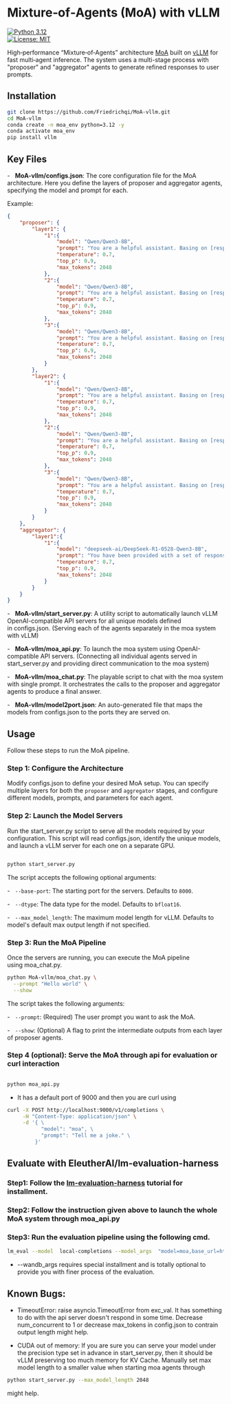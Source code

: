 # Mixture‑of‑Agents (MoA) with vLLM  
[![Python 3.12](https://img.shields.io/badge/python-3.12-blue)](https://www.python.org/)  
[![License: MIT](https://img.shields.io/badge/license-MIT-green)](LICENSE)  

High‑performance “Mixture‑of‑Agents” architecture [MoA](https://github.com/togethercomputer/MoA) built on [vLLM](https://github.com/vllm-project/vllm) for fast multi‑agent inference. The system uses a multi-stage process with "proposer" and "aggregator" agents to generate refined responses to user prompts.

## Installation

```bash
git clone https://github.com/Friedrichqi/MoA-vllm.git
cd MoA-vllm
conda create -n moa_env python=3.12 -y
conda activate moa_env
pip install vllm
```

## Key Files

-   **MoA-vllm/configs.json**: The core configuration file for the MoA architecture. Here you define the layers of proposer and aggregator agents, specifying the model and prompt for each.

Example:
```json
{
    "proposer": {
        "layer1": {
            "1":{
                "model": "Qwen/Qwen3-8B",
                "prompt": "You are a helpful assistant. Basing on [responses], answer the question: [input_prompts]",
                "temperature": 0.7,
                "top_p": 0.9,
                "max_tokens": 2048
            },
            "2":{
                "model": "Qwen/Qwen3-8B",
                "prompt": "You are a helpful assistant. Basing on [responses], answer the question: [input_prompts]",
                "temperature": 0.7,
                "top_p": 0.9,
                "max_tokens": 2048
            },
            "3":{
                "model": "Qwen/Qwen3-8B",
                "prompt": "You are a helpful assistant. Basing on [responses], answer the question: [input_prompts]",
                "temperature": 0.7,
                "top_p": 0.9,
                "max_tokens": 2048
            }
        },
        "layer2": {
            "1":{
                "model": "Qwen/Qwen3-8B",
                "prompt": "You are a helpful assistant. Basing on [responses], answer the question: [input_prompts]",
                "temperature": 0.7,
                "top_p": 0.9,
                "max_tokens": 2048
            },
            "2":{
                "model": "Qwen/Qwen3-8B",
                "prompt": "You are a helpful assistant. Basing on [responses], answer the question: [input_prompts]",
                "temperature": 0.7,
                "top_p": 0.9,
                "max_tokens": 2048
            },
            "3":{
                "model": "Qwen/Qwen3-8B",
                "prompt": "You are a helpful assistant. Basing on [responses], answer the question: [input_prompts]",
                "temperature": 0.7,
                "top_p": 0.9,
                "max_tokens": 2048
            }
        } 
    },
    "aggregator": {
        "layer1":{
            "1":{
                "model": "deepseek-ai/DeepSeek-R1-0528-Qwen3-8B",
                "prompt": "You have been provided with a set of responses from various open-source models to the latest user query. Your task is to synthesize these responses into a single, high-quality response. It is crucial to critically evaluate the information provided in these responses, recognizing that some of it may be biased or incorrect. Your response should not simply replicate the given answers but should offer a refined, accurate, and comprehensive reply to the instruction. Ensure your response is well-structured, coherent, and adheres to the highest standards of accuracy and reliability. \n Responses from models:\n\n[responses]\n\n Synthesized answer for the question, [input_prompts], should be:\n",
                "temperature": 0.7,
                "top_p": 0.9,
                "max_tokens": 2048
            }
        }
    }
}
```

-   **MoA-vllm/start_server.py**: A utility script to automatically launch vLLM OpenAI-compatible API servers for all unique models defined in configs.json. (Serving each of the agents separately in the moa system with vLLM)

-   **MoA-vllm/moa_api.py**: To launch the moa system using OpenAI-compatible API servers. (Connecting all individual agents served in start_server.py and providing direct communication to the moa system)

-   **MoA-vllm/moa_chat.py**: The playable script to chat with the moa system with single prompt. It orchestrates the calls to the proposer and aggregator agents to produce a final answer.

-   **MoA-vllm/model2port.json**: An auto-generated file that maps the models from configs.json to the ports they are served on.


## Usage

Follow these steps to run the MoA pipeline.

### Step 1: Configure the Architecture

Modify configs.json to define your desired MoA setup. You can specify multiple layers for both the `proposer` and `aggregator` stages, and configure different models, prompts, and parameters for each agent.

### Step 2: Launch the Model Servers

Run the start_server.py script to serve all the models required by your configuration. This script will read configs.json, identify the unique models, and launch a vLLM server for each one on a separate GPU.

```bash

python start_server.py

```

The script accepts the following optional arguments:

-   `--base-port`: The starting port for the servers. Defaults to `8000`.

-   `--dtype`: The data type for the model. Defaults to `bfloat16`.

-   `--max_model_length`: The maximum model length for vLLM. Defaults to model's default max output length if not specified.
### Step 3: Run the MoA Pipeline

Once the servers are running, you can execute the MoA pipeline using moa_chat.py.

```bash
python MoA-vllm/moa_chat.py \
  --prompt "Hello world" \
  --show
```
The script takes the following arguments:

-   `--prompt`: (Required) The user prompt you want to ask the MoA.

-   `--show`: (Optional) A flag to print the intermediate outputs from each layer of proposer agents.

### Step 4 (optional): Serve the MoA through api for evaluation or curl interaction 
```bash

python moa_api.py

```
- It has a default port of 9000 and then you are curl using

```bash
curl -X POST http://localhost:9000/v1/completions \
     -H "Content-Type: application/json" \
     -d '{ \
           "model": "moa", \
           "prompt": "Tell me a joke." \
         }'
```

## Evaluate with EleutherAI/lm-evaluation-harness

### Step1: Follow the [lm-evaluation-harness](https://github.com/EleutherAI/lm-evaluation-harness) tutorial for installment.

### Step2: Follow the instruction given above to launch the whole MoA system through moa_api.py

### Step3: Run the evaluation pipeline using the following cmd.

```bash
lm_eval --model  local-completions --model_args  "model=moa,base_url=http://0.0.0.0:9000/v1/completions,tokenizer=gpt2,tokenized_requests=false,num_concurrent=4,timeout=86400,max_new_tokens=1024"   --tasks  gsm8k  --output_path output/moa_gsm8k.json --wandb_args project=lm-eval-harness-integration
```
- --wandb_args requires special installment and is totally optional to provide you with finer process of the evaluation.

## Known Bugs:
- TimeoutError: raise asyncio.TimeoutError from exc_val. It has something to do with the api server doesn't respond in some time. Decrease num_concurrent to 1 or decrease max_tokens in config.json to contrain output length might help.

- CUDA out of memory: If you are sure you can serve your model under the precision type set in advance in start_server.py, then it should be vLLM preserving too much memory for KV Cache. Manually set max model length to a smaller value when starting moa agents through

```bash
python start_server.py --max_model_length 2048
```
might help.